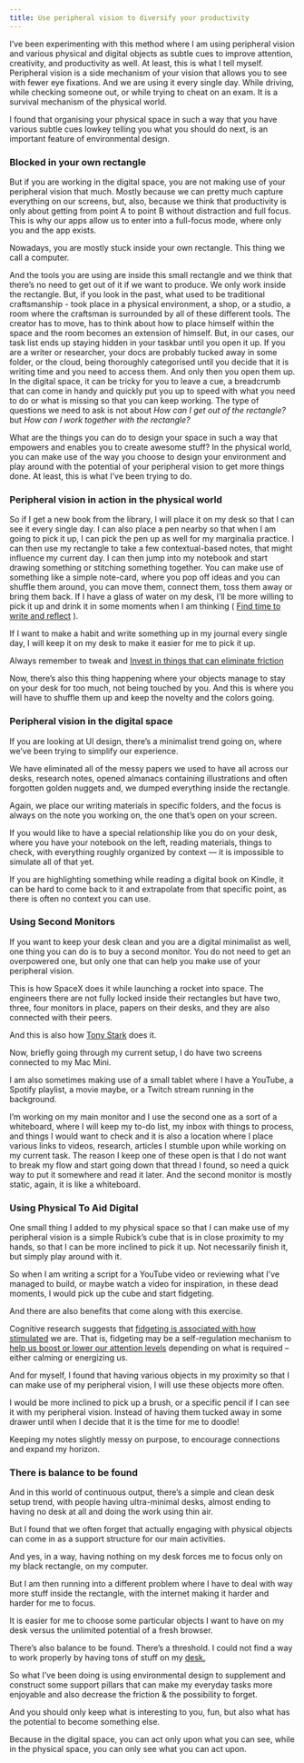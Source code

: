 ```yaml
---
title: Use peripheral vision to diversify your productivity
---
```

I’ve been experimenting with this method where I am using peripheral vision and various physical and digital objects as subtle cues to improve attention, creativity, and productivity as well. At least, this is what I tell myself. Peripheral vision is a side mechanism of your vision that allows you to see with fewer eye fixations. And we are using it every single day. While driving, while checking someone out, or while trying to cheat on an exam. It is a survival mechanism of the physical world.

I found that organising your physical space in such a way that you have various subtle cues lowkey telling you what you should do next, is an important feature of environmental design.

### Blocked in your own rectangle

But if you are working in the digital space, you are not making use of your peripheral vision that much. Mostly because we can pretty much capture everything on our screens, but, also, because we think that productivity is only about getting from point A to point B without distraction and full focus. This is why our apps allow us to enter into a full-focus mode, where only you and the app exists.

Nowadays, you are mostly stuck inside your own rectangle. This thing we call a computer.

And the tools you are using are inside this small rectangle and we think that there’s no need to get out of it if we want to produce. We only work inside the rectangle. But, if you look in the past, what used to be traditional craftsmanship - took place in a physical environment, a shop, or a studio, a room where the craftsman is surrounded by all of these different tools. The creator has to move, has to think about how to place himself within the space and the room becomes an extension of himself. But, in our cases, our task list ends up staying hidden in your taskbar until you open it up. If you are a writer or researcher, your docs are probably tucked away in some folder, or the cloud, being thoroughly categorised until you decide that it is writing time and you need to access them. And only then you open them up. In the digital space, it can be tricky for you to leave a cue, a breadcrumb that can come in handy and quickly put you up to speed with what you need to do or what is missing so that you can keep working. The type of questions we need to ask is not about *How can I get out of the rectangle?* but *How can I work together with the rectangle?*

What are the things you can do to design your space in such a way that empowers and enables you to create awesome stuff? In the physical world, you can make use of the way you choose to design your environment and play around with the potential of your peripheral vision to get more things done. At least, this is what I’ve been trying to do.

### Peripheral vision in action in the physical world


So if I get a new book from the library, I will place it on my desk so that I can see it every single day. I can also place a pen nearby so that when I am going to pick it up, I can pick the pen up as well for my marginalia practice. I can then use my rectangle to take a few contextual-based notes, that might influence my current day. I can then jump into my notebook and start drawing something or stitching something together. You can make use of something like a simple note-card, where you pop off ideas and you can shuffle them around, you can move them, connect them, toss them away or bring them back. If I have a glass of water on my desk, I’ll be more willing to pick it up and drink it in some moments when I am thinking ( [Find time to write and reflect](craftdocs://open?blockId=1C9D864F-8CDF-4CB8-A02C-EC379E9C87E9&spaceId=78991a71-3e99-e195-9b3c-47bb26f1e234) ).

If I want to make a habit and write something up in my journal every single day, I will keep it on my desk to make it easier for me to pick it up.

Always remember to tweak and  [Invest in things that can eliminate friction](craftdocs://open?blockId=4E4C39A6-11C0-43B4-919F-9E4899650F07&spaceId=78991a71-3e99-e195-9b3c-47bb26f1e234)

Now, there’s also this thing happening where your objects manage to stay on your desk for too much, not being touched by you. And this is where you will have to shuffle them up and keep the novelty and the colors going.

### Peripheral vision in the digital space


If you are looking at UI design, there’s a minimalist trend going on, where we’ve been trying to simplify our experience.

We have eliminated all of the messy papers we used to have all across our desks, research notes, opened almanacs containing illustrations and often forgotten golden nuggets and, we dumped everything inside the rectangle.

Again, we place our writing materials in specific folders, and the focus is always on the note you working on, the one that’s open on your screen.

If you would like to have a special relationship like you do on your desk, where you have your notebook on the left, reading materials, things to check, with everything roughly organized by context — it is impossible to simulate all of that yet.

If you are highlighting something while reading a digital book on Kindle, it can be hard to come back to it and extrapolate from that specific point, as there is often no context you can use.

### Using Second Monitors

If you want to keep your desk clean and you are a digital minimalist as well, one thing you can do is to buy a second monitor. You do not need to get an overpowered one, but only one that can help you make use of your peripheral vision.

This is how SpaceX does it while launching a rocket into space. The engineers there are not fully locked inside their rectangles but have two, three, four monitors in place, papers on their desks, and they are also connected with their peers.

And this is also how  [Tony Stark](https://youtu.be/TC77zYMoKJE)  does it.

Now, briefly going through my current setup, I do have two screens connected to my Mac Mini.

I am also sometimes making use of a small tablet where I have a YouTube, a Spotify playlist, a movie maybe, or a Twitch stream running in the background.

I’m working on my main monitor and I use the second one as a sort of a whiteboard, where I will keep my to-do list, my inbox with things to process, and things I would want to check and it is also a location where I place various links to videos, research, articles I stumble upon while working on my current task. The reason I keep one of these open is that I do not want to break my flow and start going down that thread I found, so need a quick way to put it somewhere and read it later. And the second monitor is mostly static, again, it is like a whiteboard.

### Using Physical To Aid Digital

One small thing I added to my physical space so that I can make use of my peripheral vision is a simple Rubick’s cube that is in close proximity to my hands, so that I can be more inclined to pick it up. Not necessarily finish it, but simply play around with it.

So when I am writing a script for a YouTube video or reviewing what I’ve managed to build, or maybe watch a video for inspiration, in these dead moments, I would pick up the cube and start fidgeting.

And there are also benefits that come along with this exercise.

Cognitive research suggests that  [fidgeting is associated with how stimulated](http://journal.frontiersin.org/article/10.3389/fpsyg.2013.00619/full)  we are. That is, fidgeting may be a self-regulation mechanism to  [help us boost or lower our attention levels](http://mentalhealth.media.mit.edu/wp-content/uploads/sites/46/2016/04/isbisterworkshoppaper.pdf)  depending on what is required – either calming or energizing us.

And for myself, I found that having various objects in my proximity so that I can make use of my peripheral vision, I will use these objects more often.

I would be more inclined to pick up a brush, or a specific pencil if I can see it with my peripheral vision. Instead of having them tucked away in some drawer until when I decide that it is the time for me to doodle!

Keeping my notes slightly messy on purpose, to encourage connections and expand my horizon.

### There is balance to be found

And in this world of continuous output, there’s a simple and clean desk setup trend, with people having ultra-minimal desks, almost ending to having no desk at all and doing the work using thin air.

But I found that we often forget that actually engaging with physical objects can come in as a support structure for our main activities.

And yes, in a way, having nothing on my desk forces me to focus only on my black rectangle, on my computer.

But I am then running into a different problem where I have to deal with way more stuff inside the rectangle, with the internet making it harder and harder for me to focus.

It is easier for me to choose some particular objects I want to have on my desk versus the unlimited potential of a fresh browser.

There’s also balance to be found. There’s a threshold. I could not find a way to work properly by having tons of stuff on my [desk.](http://desk.it/)

So what I’ve been doing is using environmental design to supplement and construct some support pillars that can make my everyday tasks more enjoyable and also decrease the friction & the possibility to forget.

And you should only keep what is interesting to you, fun, but also what has the potential to become something else.

Because in the digital space, you can act only upon what you can see, while in the physical space, you can only see what you can act upon.